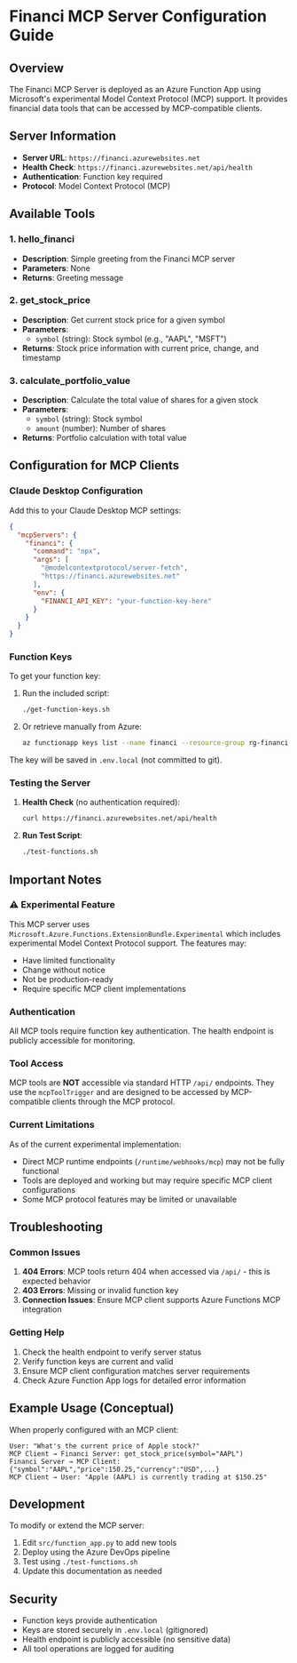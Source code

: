 # Financi MCP Server Configuration Guide

## Overview

The Financi MCP Server is deployed as an Azure Function App using Microsoft's experimental Model Context Protocol (MCP) support. It provides financial data tools that can be accessed by MCP-compatible clients.

## Server Information

- **Server URL**: `https://financi.azurewebsites.net`
- **Health Check**: `https://financi.azurewebsites.net/api/health`
- **Authentication**: Function key required
- **Protocol**: Model Context Protocol (MCP)

## Available Tools

### 1. hello_financi
- **Description**: Simple greeting from the Financi MCP server
- **Parameters**: None
- **Returns**: Greeting message

### 2. get_stock_price
- **Description**: Get current stock price for a given symbol
- **Parameters**:
  - `symbol` (string): Stock symbol (e.g., "AAPL", "MSFT")
- **Returns**: Stock price information with current price, change, and timestamp

### 3. calculate_portfolio_value
- **Description**: Calculate the total value of shares for a given stock
- **Parameters**:
  - `symbol` (string): Stock symbol
  - `amount` (number): Number of shares
- **Returns**: Portfolio calculation with total value

## Configuration for MCP Clients

### Claude Desktop Configuration

Add this to your Claude Desktop MCP settings:

```json
{
  "mcpServers": {
    "financi": {
      "command": "npx",
      "args": [
        "@modelcontextprotocol/server-fetch",
        "https://financi.azurewebsites.net"
      ],
      "env": {
        "FINANCI_API_KEY": "your-function-key-here"
      }
    }
  }
}
```

### Function Keys

To get your function key:

1. Run the included script:
   ```bash
   ./get-function-keys.sh
   ```

2. Or retrieve manually from Azure:
   ```bash
   az functionapp keys list --name financi --resource-group rg-financi
   ```

The key will be saved in `.env.local` (not committed to git).

### Testing the Server

1. **Health Check** (no authentication required):
   ```bash
   curl https://financi.azurewebsites.net/api/health
   ```

2. **Run Test Script**:
   ```bash
   ./test-functions.sh
   ```

## Important Notes

### ⚠️ Experimental Feature

This MCP server uses `Microsoft.Azure.Functions.ExtensionBundle.Experimental` which includes experimental Model Context Protocol support. The features may:

- Have limited functionality
- Change without notice
- Not be production-ready
- Require specific MCP client implementations

### Authentication

All MCP tools require function key authentication. The health endpoint is publicly accessible for monitoring.

### Tool Access

MCP tools are **NOT** accessible via standard HTTP `/api/` endpoints. They use the `mcpToolTrigger` and are designed to be accessed by MCP-compatible clients through the MCP protocol.

### Current Limitations

As of the current experimental implementation:
- Direct MCP runtime endpoints (`/runtime/webhooks/mcp`) may not be fully functional
- Tools are deployed and working but may require specific MCP client configurations
- Some MCP protocol features may be limited or unavailable

## Troubleshooting

### Common Issues

1. **404 Errors**: MCP tools return 404 when accessed via `/api/` - this is expected behavior
2. **403 Errors**: Missing or invalid function key
3. **Connection Issues**: Ensure MCP client supports Azure Functions MCP integration

### Getting Help

1. Check the health endpoint to verify server status
2. Verify function keys are current and valid
3. Ensure MCP client configuration matches server requirements
4. Check Azure Function App logs for detailed error information

## Example Usage (Conceptual)

When properly configured with an MCP client:

```
User: "What's the current price of Apple stock?"
MCP Client → Financi Server: get_stock_price(symbol="AAPL")
Financi Server → MCP Client: {"symbol":"AAPL","price":150.25,"currency":"USD",...}
MCP Client → User: "Apple (AAPL) is currently trading at $150.25"
```

## Development

To modify or extend the MCP server:

1. Edit `src/function_app.py` to add new tools
2. Deploy using the Azure DevOps pipeline
3. Test using `./test-functions.sh`
4. Update this documentation as needed

## Security

- Function keys provide authentication
- Keys are stored securely in `.env.local` (gitignored)
- Health endpoint is publicly accessible (no sensitive data)
- All tool operations are logged for auditing